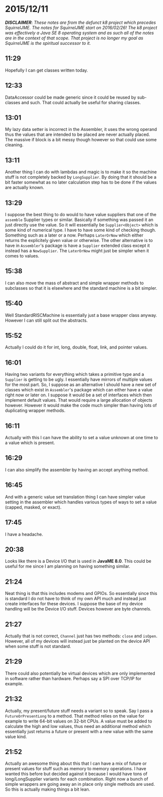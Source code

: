 # 2015/12/11

***DISCLAIMER***: _These notes are from the defunct k8 project which_
_precedes SquirrelJME. The notes for SquirrelJME start on 2016/02/26!_
_The k8 project was effectively a Java SE 8 operating system and as such_
_all of the notes are in the context of that scope. That project is no_
_longer my goal as SquirrelJME is the spiritual successor to it._

## 11:29

Hopefully I can get classes written today.

## 12:33

DataAccessor could be made generic since it could be reused by sub-classes and
such. That could actually be useful for sharing classes.

## 13:01

My lazy data setter is incorrect in the Assembler, it uses the wrong operand
thus the values that are intended to be placed are never actually placed. The
massive if block is a bit messy though however so that could use some cleaning.

## 13:11

Another thing I can do with lambdas and magic is to make it so the machine
stuff is not completely backed by `LongSupplier`. By doing that it should be
a bit faster somewhat as no later calculation step has to be done if the
values are actually known.

## 13:29

I suppose the best thing to do would to have value suppliers that one of
the `assemble` Supplier types or similar. Basically if something was passed it
an just directly use the value. So it will essentially be `Supplier<Object>`
which is some kind of numerical type. I have to have some kind of checking
though. Something such as a later or a now. Perhaps `LaterOrNow` which either
returns the explicitely given value or otherwise. The other alternative is to
have in `Assembler`'s package is have a `Supplier` extended class except it
instead has a `NowSupplier`. The `LaterOrNow` might just be simpler when it
comes to values.

## 15:38

I can also move the mass of abstract and simple wrapper methods to subclasses
so that it is elsewhere and the standard machine is a bit simpler.

## 15:40

Well StandardRISCMachine is essentially just a base wrapper class anyway.
However I can still split out the abstracts.

## 15:52

Actually I could do it for int, long, double, float, link, and pointer values.

## 16:01

Having two variants for everything which takes a primitive type and a
`Supplier` is getting to be ugly. I essentially have mirrors of multiple
values for the most part. So, I suppose as an alternative I should have a new
set of classes which exist in `Assembler`'s package which can either have a
value right now or later on. I suppose it would be a set of interfaces which
then implement default values. That would require a large allocation of objects
however. However it would make the code much simpler than having lots of
duplicating wrapper methods.

## 16:11

Actually with this I can have the ability to set a value unknown at one time to
a value which is present.

## 16:29

I can also simplify the assembler by having an accept anything method.

## 16:45

And with a generic value set translation thing I can have simpler value setting
in the assembler which handles various types of ways to set a value (capped,
masked, or exact).

## 17:45

I have a headache.

## 20:38

Looks like there is a Device I/O that is used in **JavaME 8.0**. This could
be useful for me since I am planning on having something similar.

## 21:24

Neat thing is that this includes modems and GPIOs. So essentially since this is
standard I do not have to think of my own API much and instead just create
interfaces for these devices. I suppose the base of my device handling will be
the Device I/O stuff. Devices however are byte channels.

## 21:27

Actually that is not correct, `Channel` just has two methods: `close` and
`isOpen`. However, all of my devices will instead just be planted on the device
API when some stuff is not standard.

## 21:29

There could also potentially be virtual devices which are only implemented in
software rather than hardware. Perhaps say a SPI over TCP/IP for example.

## 21:32

Actually, my present/future stuff needs a variant so to speak. Say I pass a
`FutureOrPresentLong` to a method. That method relies on the value for example
to write 64-bit values on 32-bit CPUs. A value must be added to calculate the
high and low values, thus need an additional method which essentially just
returns a future or present with a new value with the same value kind.

## 21:52

Actually an awesome thing about this that I can have a mix of future or present
values for stuff such as memory to memory operations. I have wanted this before
but decided against it because I would have tons of long/LongSupplier variants
for each combination. Right now a bunch of simple wrappers are going away an
in place only single methods are used. So this is actually making things a
bit lean.

